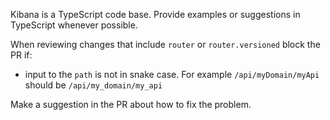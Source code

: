 Kibana is a TypeScript code base. Provide examples or suggestions in TypeScript whenever possible.

When reviewing changes that include `router` or `router.versioned` block the PR if:

* input to the `path` is not in snake case. For example `/api/myDomain/myApi` should be `/api/my_domain/my_api`

Make a suggestion in the PR about how to fix the problem.